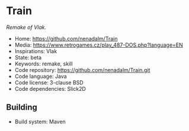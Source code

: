 # Train

_Remake of Vlak._

- Home: https://github.com/nenadalm/Train
- Media: https://www.retrogames.cz/play_487-DOS.php?language=EN
- Inspirations: Vlak
- State: beta
- Keywords: remake, skill
- Code repository: https://github.com/nenadalm/Train.git
- Code language: Java
- Code license: 3-clause BSD
- Code dependencies: Slick2D

## Building

- Build system: Maven
